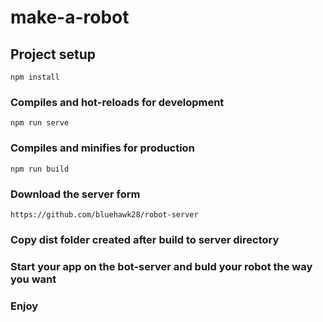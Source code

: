 # make-a-robot

## Project setup
```
npm install
```

### Compiles and hot-reloads for development
```
npm run serve
```

### Compiles and minifies for production
```
npm run build
```
### Download the server form 
```
https://github.com/bluehawk28/robot-server
```
### Copy dist folder created after build to server directory

### Start your app on the bot-server and buld your robot the way you want

### Enjoy
